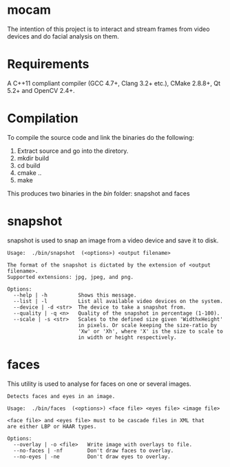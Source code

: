 mocam
=====

The intention of this project is to interact and stream frames from
video devices and do facial analysis on them.

Requirements
============

A C++11 compliant compiler (GCC 4.7+, Clang 3.2+ etc.), CMake 2.8.8+,
Qt 5.2+ and OpenCV 2.4+.

Compilation
===========

To compile the source code and link the binaries do the following:

1. Extract source and go into the diretory.
2. mkdir build
3. cd build
4. cmake ..
5. make

This produces two binaries in the *bin* folder: snapshot and faces

snapshot
========

snapshot is used to snap an image from a video device and save it to
disk.

```
Usage:  ./bin/snapshot  (<options>) <output filename>

The format of the snapshot is dictated by the extension of <output filename>.
Supported extensions: jpg, jpeg, and png.

Options:
  --help | -h          Shows this message.
  --list | -l          List all available video devices on the system.
  --device | -d <str>  The device to take a snapshot from.
  --quality | -q <n>   Quality of the snapshot in percentage (1-100).
  --scale | -s <str>   Scales to the defined size given 'WidthxHeight'
                       in pixels. Or scale keeping the size-ratio by
                       'Xw' or 'Xh', where 'X' is the size to scale to
                       in width or height respectively.
```

faces
=====

This utility is used to analyse for faces on one or several images.

```
Detects faces and eyes in an image.

Usage:  ./bin/faces  (<options>) <face file> <eyes file> <image file>

<face file> and <eyes file> must to be cascade files in XML that
are either LBP or HAAR types.

Options:
  --overlay | -o <file>   Write image with overlays to file.
  --no-faces | -nf        Don't draw faces to overlay.
  --no-eyes | -ne         Don't draw eyes to overlay.
```
